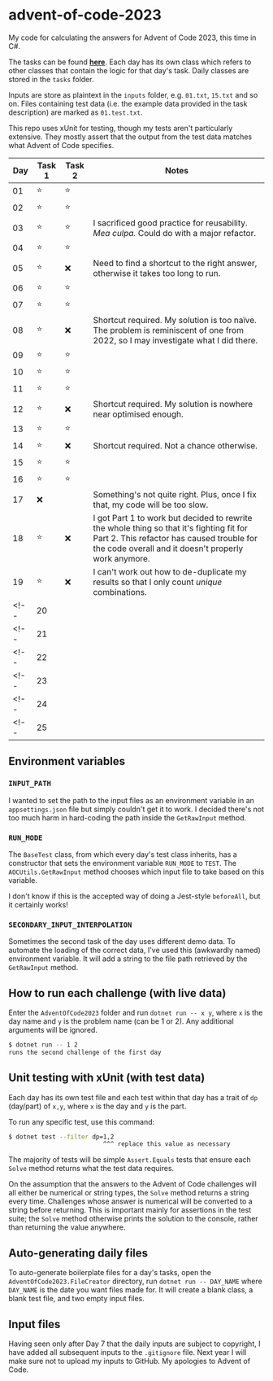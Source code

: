 # advent-of-code-2023

My code for calculating the answers for Advent of Code 2023, this time in C#.

The tasks can be found **[here](https://adventofcode.com/2023)**. Each day has its own class which refers to other classes that contain the logic for that day's task. Daily classes are stored in the `tasks` folder.

Inputs are store as plaintext in the `inputs` folder, e.g. `01.txt`, `15.txt` and so on. Files containing test data (i.e. the example data provided in the task description) are marked as `01.test.txt`.

This repo uses xUnit for testing, though my tests aren't particularly extensive. They mostly assert that the output from the test data matches what Advent of Code specifies.

| Day | Task 1 | Task 2 | Notes |
| --- | ------ | ------ | ----- |
| 01  | ⭐    | ⭐     |       |
| 02  | ⭐    | ⭐     |       |
| 03  | ⭐    | ⭐     | I sacrificed good practice for reusability. _Mea culpa._ Could do with a major refactor. |
| 04  | ⭐    | ⭐     |       |
| 05  | ⭐    | ❌     | Need to find a shortcut to the right answer, otherwise it takes too long to run. |
| 06  | ⭐    | ⭐     |       |
| 07  | ⭐    | ⭐     |       |
| 08  | ⭐    | ❌     | Shortcut required. My solution is too na&iuml;ve. The problem is reminiscent of one from 2022, so I may investigate what I did there. |
| 09  | ⭐    | ⭐     |       |
| 10  | ⭐    | ⭐     |       |
| 11  | ⭐    | ⭐     |       |
| 12  | ⭐    | ❌     | Shortcut required. My solution is nowhere near optimised enough. |
| 13  | ⭐    | ⭐     |       |
| 14  | ⭐    | ❌     | Shortcut required. Not a chance otherwise. |
| 15  | ⭐    | ⭐     |       |
| 16  | ⭐    | ⭐     |       |
| 17  | ❌    |        | Something's not quite right. Plus, once I fix that, my code will be too slow. |
| 18  | ⭐    | ❌     | I got Part 1 to work but decided to rewrite the whole thing so that it's fighting fit for Part 2. This refactor has caused trouble for the code overall and it doesn't properly work anymore. |
| 19  | ⭐    | ❌     | I can't work out how to de-duplicate my results so that I only count _unique_ combinations. |
<!-- | 20  |        |        |       | -->
<!-- | 21  |        |        |       | -->
<!-- | 22  |        |        |       | -->
<!-- | 23  |        |        |       | -->
<!-- | 24  |        |        |       | -->
<!-- | 25  |        |        |       | -->

## Environment variables

### `INPUT_PATH`

I wanted to set the path to the input files as an environment variable in an `appsettings.json` file but simply couldn't get it to work. I decided there's not too much harm in hard-coding the path inside the `GetRawInput` method.

### `RUN_MODE`

The `BaseTest` class, from which every day's test class inherits, has a constructor that sets the environment variable `RUN_MODE` to `TEST`. The `AOCUtils.GetRawInput` method chooses which input file to take based on this variable.

I don't know if this is the accepted way of doing a Jest-style `beforeAll`, but it certainly works!

### `SECONDARY_INPUT_INTERPOLATION`

Sometimes the second task of the day uses different demo data. To automate the loading of the correct data, I've used this (awkwardly named) environment variable. It will add a string to the file path retrieved by the `GetRawInput` method.

## How to run each challenge (with live data)

Enter the `AdventOfCode2023` folder and run `dotnet run -- x y`, where `x` is the day name and `y` is the problem name (can be 1 or 2). Any additional arguments will be ignored.

```sh
$ dotnet run -- 1 2
runs the second challenge of the first day
```

## Unit testing with xUnit (with test data)

Each day has its own test file and each test within that day has a trait of `dp` (day/part) of `x,y`, where `x` is the day and `y` is the part.

To run any specific test, use this command:

```sh
$ dotnet test --filter dp=1,2
                          ^^^ replace this value as necessary
```

The majority of tests will be simple `Assert.Equals` tests that ensure each `Solve` method returns what the test data requires.

On the assumption that the answers to the Advent of Code challenges will all either be numerical or string types, the `Solve` method returns a string every time. Challenges whose answer is numerical will be converted to a string before returning. This is important mainly for assertions in the test suite; the `Solve` method otherwise prints the solution to the console, rather than returning the value anywhere.

## Auto-generating daily files

To auto-generate boilerplate files for a day's tasks, open the `AdventOfCode2023.FileCreator` directory, run `dotnet run -- DAY_NAME` where `DAY_NAME` is the date you want files made for. It will create a blank class, a blank test file, and two empty input files.

## Input files

Having seen only after Day 7 that the daily inputs are subject to copyright, I have added all subsequent inputs to the `.gitignore` file. Next year I will make sure not to upload my inputs to GitHub. My apologies to Advent of Code.
